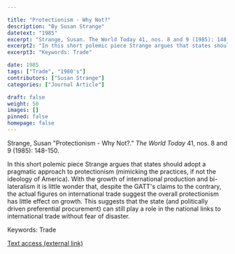 ```yaml
---

title: "Protectionism - Why Not?"
description: "By Susan Strange"
datetext: "1985"
excerpt: "Strange, Susan. The World Today 41, nos. 8 and 9 (1985): 148-150."
excerpt2: "In this short polemic piece Strange argues that states should adopt a pragmatic approach to protectionism (mimicking the practices, if not the ideology of America). With the growth of international production and bi-lateralism it is little wonder that, despite the GATT's claims to the contrary, the actual figures on international trade suggest the overall protectionism has little effect on growth. This suggests that the state (and politically driven preferential procurement) can still play a role in the national links to international trade without fear of disaster."
excerpt3: "Keywords: Trade"

date: 1985
tags: ["Trade", "1980's"]
contributors: ["Susan Strange"]
categories: ["Journal Article"]

draft: false
weight: 50
images: []
pinned: false
homepage: false
---
```


Strange, Susan "Protectionism - Why Not?." *The World Today* 41, nos. 8 and 9 (1985): 148-150.

In this short polemic piece Strange argues that states should adopt a pragmatic approach to protectionism (mimicking the practices, if not the ideology of America). With the growth of international production and bi-lateralism it is little wonder that, despite the GATT's claims to the contrary, the actual figures on international trade suggest the overall protectionism has little effect on growth. This suggests that the state (and politically driven preferential procurement) can still play a role in the national links to international trade without fear of disaster.

Keywords: Trade

[Text access (external link)](https://www.jstor.org/stable/40395755)
